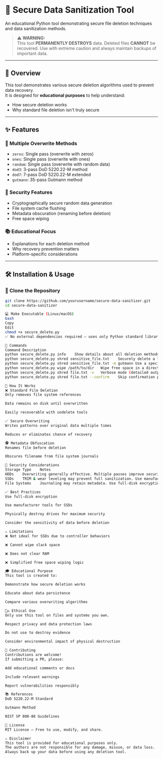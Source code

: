 # 🔐 Secure Data Sanitization Tool

An educational Python tool demonstrating secure file deletion techniques and data sanitization methods.

> ⚠️ **WARNING:**  
> This tool **PERMANENTLY DESTROYS** data. Deleted files **CANNOT** be recovered. Use with extreme caution and always maintain backups of important data.

---

## 🧭 Overview

This tool demonstrates various secure deletion algorithms used to prevent data recovery.  
It is designed for **educational purposes** to help understand:

- How secure deletion works
- Why standard file deletion isn't truly secure

---

## ✨ Features

### 🔁 Multiple Overwrite Methods
- `zeros`: Single pass (overwrite with zeros)
- `ones`: Single pass (overwrite with ones)
- `random`: Single pass (overwrite with random data)
- `dod3`: 3-pass DoD 5220.22-M method
- `dod7`: 7-pass DoD 5220.22-M extended
- `gutmann`: 35-pass Gutmann method

### 🔐 Security Features
- Cryptographically secure random data generation
- File system cache flushing
- Metadata obscuration (renaming before deletion)
- Free space wiping

### 📚 Educational Focus
- Explanations for each deletion method
- Why recovery prevention matters
- Platform-specific considerations

---

## 🛠 Installation & Usage

### 🔽 Clone the Repository

```bash
git clone https://github.com/yourusername/secure-data-sanitizer.git
cd secure-data-sanitizer

💻 Make Executable (Linux/macOS)
bash
Copy
Edit
chmod +x secure_delete.py
✅ No external dependencies required — uses only Python standard library.

🚀 Commands
Command	Description
python secure_delete.py info	Show details about all deletion methods
python secure_delete.py shred sensitive_file.txt	Securely delete a file (default DoD 3-pass)
python secure_delete.py shred sensitive_file.txt -m gutmann	Use a specific method (e.g., Gutmann)
python secure_delete.py wipe /path/to/dir	Wipe free space in a directory
python secure_delete.py shred file.txt -v	Verbose mode (detailed output)
python secure_delete.py shred file.txt --confirm	Skip confirmation prompt (dangerous!)

🧠 How It Works
❌ Standard File Deletion
Only removes file system references

Data remains on disk until overwritten

Easily recoverable with undelete tools

✅ Secure Overwriting
Writes patterns over original data multiple times

Reduces or eliminates chance of recovery

🕵️ Metadata Obfuscation
Renames file before deletion

Obscures filename from file system journals

🔐 Security Considerations
Storage Type	Notes
HDDs	Overwriting generally effective. Multiple passes improve security.
SSDs	TRIM & wear leveling may prevent full sanitization. Use manufacturer tools.
File Systems	Journaling may retain metadata. Use full-disk encryption + secure erase when possible.

✅ Best Practices
Use full-disk encryption

Use manufacturer tools for SSDs

Physically destroy drives for maximum security

Consider the sensitivity of data before deletion

⚠ Limitations
❌ Not ideal for SSDs due to controller behaviors

❌ Cannot wipe slack space

❌ Does not clear RAM

❌ Simplified free space wiping logic

🎓 Educational Purpose
This tool is created to:

Demonstrate how secure deletion works

Educate about data persistence

Compare various overwriting algorithms

🧑‍⚖️ Ethical Use
Only use this tool on files and systems you own.

Respect privacy and data protection laws

Do not use to destroy evidence

Consider environmental impact of physical destruction

🤝 Contributing
Contributions are welcome!
If submitting a PR, please:

Add educational comments or docs

Include relevant warnings

Report vulnerabilities responsibly

📚 References
DoD 5220.22-M Standard

Gutmann Method

NIST SP 800-88 Guidelines

📄 License
MIT License — Free to use, modify, and share.

⚠ Disclaimer
This tool is provided for educational purposes only.
The authors are not responsible for any damage, misuse, or data loss.
Always back up your data before using any deletion tool.
